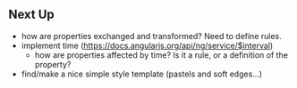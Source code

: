## Next Up

- how are properties exchanged and transformed? Need to define rules. 
- implement time (https://docs.angularjs.org/api/ng/service/$interval)
  + how are properties affected by time? Is it a rule, or a definition of the property?
- find/make a nice simple style template (pastels and soft edges...)